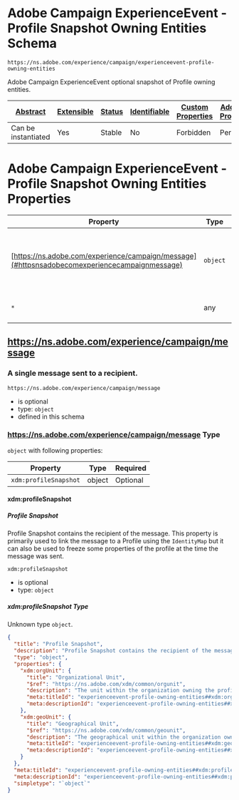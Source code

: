 
# Adobe Campaign ExperienceEvent - Profile Snapshot Owning Entities Schema

```
https://ns.adobe.com/experience/campaign/experienceevent-profile-owning-entities
```

Adobe Campaign ExperienceEvent optional snapshot of Profile owning entities.

| [Abstract](../../../../abstract.md) | [Extensible](../../../../extensions.md) | [Status](../../../../status.md) | [Identifiable](../../../../id.md) | [Custom Properties](../../../../extensions.md) | [Additional Properties](../../../../extensions.md) | Defined In |
|-------------------------------------|-----------------------------------------|---------------------------------|-----------------------------------|------------------------------------------------|----------------------------------------------------|------------|
| Can be instantiated | Yes | Stable | No | Forbidden | Permitted | [adobe/experience/campaign/experienceevent-profile-owning-entities.schema.json](adobe/experience/campaign/experienceevent-profile-owning-entities.schema.json) |

# Adobe Campaign ExperienceEvent - Profile Snapshot Owning Entities Properties

| Property | Type | Required | Defined by |
|----------|------|----------|------------|
| [https://ns.adobe.com/experience/campaign/message](#httpsnsadobecomexperiencecampaignmessage) | `object` | Optional | Adobe Campaign ExperienceEvent - Profile Snapshot Owning Entities (this schema) |
| `*` | any | Additional | this schema *allows* additional properties |

## https://ns.adobe.com/experience/campaign/message
### A single message sent to a recipient.

`https://ns.adobe.com/experience/campaign/message`
* is optional
* type: `object`
* defined in this schema

### https://ns.adobe.com/experience/campaign/message Type


`object` with following properties:


| Property | Type | Required |
|----------|------|----------|
| `xdm:profileSnapshot`| object | Optional |



#### xdm:profileSnapshot
##### Profile Snapshot

Profile Snapshot contains the recipient of the message. This property is primarily used to link the message to a Profile using the `IdentityMap` but it can also be used to freeze some properties of the profile at the time the message was sent.

`xdm:profileSnapshot`
* is optional
* type: `object`

##### xdm:profileSnapshot Type

Unknown type `object`.

```json
{
  "title": "Profile Snapshot",
  "description": "Profile Snapshot contains the recipient of the message. This property is primarily used to link the message to a Profile using the `IdentityMap` but it can also be used to freeze some properties of the profile at the time the message was sent.",
  "type": "object",
  "properties": {
    "xdm:orgUnit": {
      "title": "Organizational Unit",
      "$ref": "https://ns.adobe.com/xdm/common/orgunit",
      "description": "The unit within the organization owning the profile. This can be used to reference the organization details maintained in another dataset.",
      "meta:titleId": "experienceevent-profile-owning-entities##xdm:orgUnit##title##52901",
      "meta:descriptionId": "experienceevent-profile-owning-entities##xdm:orgUnit##description##38071"
    },
    "xdm:geoUnit": {
      "title": "Geographical Unit",
      "$ref": "https://ns.adobe.com/xdm/common/geounit",
      "description": "The geographical unit within the organization owning the profile. This can be used to reference the geographical information maintained in another dataset.",
      "meta:titleId": "experienceevent-profile-owning-entities##xdm:geoUnit##title##90461",
      "meta:descriptionId": "experienceevent-profile-owning-entities##xdm:geoUnit##description##8841"
    }
  },
  "meta:titleId": "experienceevent-profile-owning-entities##xdm:profileSnapshot##title##53361",
  "meta:descriptionId": "experienceevent-profile-owning-entities##xdm:profileSnapshot##description##94161",
  "simpletype": "`object`"
}
```









